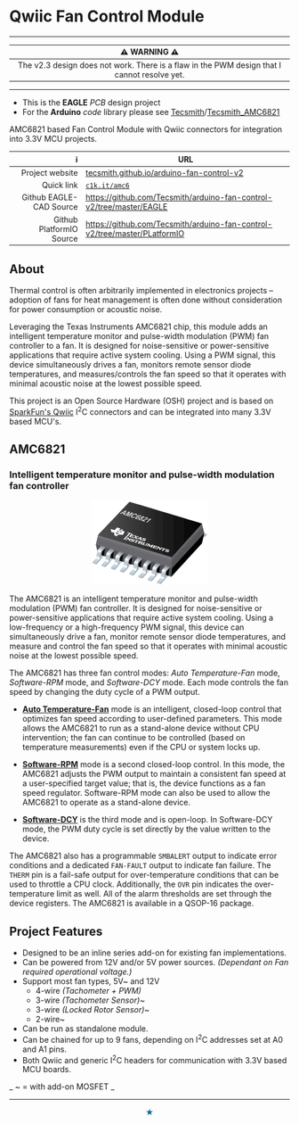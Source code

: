 # Qwiic Fan Control Module

-----

| **&#9888; WARNING &#9888;** |
|:---------------------------:|
| The v2.3 design does not work.  There is a flaw in the PWM design that I cannot resolve yet. |

-----

- This is the **EAGLE** *PCB* design project
- For the **Arduino** *code* library please see [Tecsmith](https://github.com/Tecsmith)/[Tecsmith_AMC6821](https://github.com/Tecsmith/Tecsmith_AMC6821)

AMC6821 based Fan Control Module with Qwiic connectors for integration into 3.3V MCU projects.

| &#8505; | URL |
|--------:|-----|
| Project website | [tecsmith.github.io/arduino-fan-control-v2](https://tecsmith.github.io/arduino-fan-control-v2/) |
| Quick link | [`c1k.it/amc6`](http://c1k.it/amc6) |
| Github EAGLE-CAD Source | https://github.com/Tecsmith/arduino-fan-control-v2/tree/master/EAGLE |
| Github PlatformIO Source | https://github.com/Tecsmith/arduino-fan-control-v2/tree/master/PLatformIO |



## About

Thermal control is often arbitrarily implemented in electronics projects – adoption of fans for heat management is often done without consideration for power consumption or acoustic noise.

Leveraging the Texas Instruments AMC6821 chip, this module adds an intelligent temperature monitor and pulse-width modulation (PWM) fan controller to a fan. It is designed for noise-sensitive or power-sensitive applications that require active system cooling. Using a PWM signal, this device simultaneously drives a fan, monitors remote sensor diode temperatures, and measures/controls the fan speed so that it operates with minimal acoustic noise at the lowest possible speed.

This project is an Open Source Hardware (OSH) project and is based on [SparkFun's Qwiic](https://www.sparkfun.com/qwiic) I<sup>2</sup>C connectors and can be integrated into many 3.3V based MCU's.


## AMC6821
### Intelligent temperature monitor and pulse-width modulation fan controller

<p align="center"><img src="docs/img/amc6821.png"></p>

The AMC6821 is an intelligent temperature monitor and pulse-width modulation (PWM) fan controller. It is designed for noise-sensitive or power-sensitive applications that require active system cooling. Using a low-frequency or a high-frequency PWM signal, this device can simultaneously drive a fan, monitor remote sensor diode temperatures, and measure and control the fan speed so that it operates with minimal acoustic noise at the lowest possible speed.

The AMC6821 has three fan control modes: *Auto Temperature-Fan* mode, *Software-RPM* mode, and *Software-DCY* mode. Each mode controls the fan speed by changing the duty cycle of a PWM output.

- <u>**Auto Temperature-Fan**</u> mode is an intelligent, closed-loop control that optimizes fan speed according to user-defined parameters. This mode allows the AMC6821 to run as a stand-alone device without CPU intervention; the fan can continue to be controlled (based on temperature measurements) even if the CPU or system locks up.

- <u>**Software-RPM**</u> mode is a second closed-loop control. In this mode, the AMC6821 adjusts the PWM output to maintain a consistent fan speed at a user-specified target value; that is, the device functions as a fan speed regulator. Software-RPM mode can also be used to allow the AMC6821 to operate as a stand-alone device.

- <u>**Software-DCY**</u> is the third mode and is open-loop. In Software-DCY mode, the PWM duty cycle is set directly by the value written to the device.

The AMC6821 also has a programmable `SMBALERT` output to indicate error conditions and a dedicated `FAN-FAULT` output to indicate fan failure. The `THERM` pin is a fail-safe output for over-temperature conditions that can be used to throttle a CPU clock. Additionally, the `OVR` pin indicates the over-temperature limit as well. All of the alarm thresholds are set through the device registers. The AMC6821 is available in a QSOP-16 package.


## Project Features

- Designed to be an inline series add-on for existing fan implementations.
- Can be powered from 12V and/or 5V power sources. _(Dependant on Fan required operational voltage.)_
- Support most fan types, 5V~ and 12V
  * 4-wire _(Tachometer + PWM)_
  * 3-wire _(Tachometer Sensor)~_
  * 3-wire _(Locked Rotor Sensor)~_
  * 2-wire~
- Can be run as standalone module.
- Can be chained for up to 9 fans, depending on I<sup>2</sup>C addresses set at A0 and A1 pins.
- Both Qwiic and generic I<sup>2</sup>C headers for communication with 3.3V based MCU boards.

_ ~ = with add-on MOSFET _



----------
<p align="center" style="color:#069">&#9733;</p>